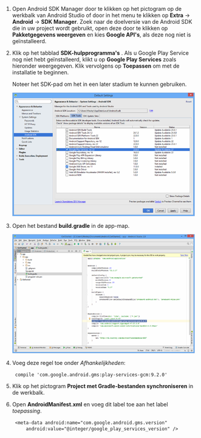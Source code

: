 1. Open Android SDK Manager door te klikken op het pictogram op de werkbalk van Android Studio of door in het menu te klikken op **Extra** -> **Android** -> **SDK Manager**. Zoek naar de doelversie van de Android SDK die in uw project wordt gebruikt, open deze door te klikken op **Pakketgegevens weergeven** en kies **Google API's**, als deze nog niet is geïnstalleerd.

2. Klik op het tabblad **SDK-hulpprogramma's** . Als u Google Play Service nog niet hebt geïnstalleerd, klikt u op **Google Play Services** zoals hieronder weergegeven. Klik vervolgens op **Toepassen** om met de installatie te beginnen. 
 
    Noteer het SDK-pad om het in een later stadium te kunnen gebruiken. 

    ![](./media/notification-hubs-android-studio-add-google-play-services/notification-hubs-android-studio-sdk-manager.png)


3. Open het bestand **build.gradle** in de app-map.

    ![](./media/notification-hubs-android-studio-add-google-play-services/notification-hubs-android-studio-add-google-play-dependency.png)

4. Voeg deze regel toe onder *Afhankelijkheden*: 

        compile 'com.google.android.gms:play-services-gcm:9.2.0'

5. Klik op het pictogram **Project met Gradle-bestanden synchroniseren** in de werkbalk.

6. Open **AndroidManifest.xml** en voeg dit label toe aan het label *toepassing*.

        <meta-data android:name="com.google.android.gms.version"
            android:value="@integer/google_play_services_version" />
 







<!--HONumber=ago16_HO4-->


